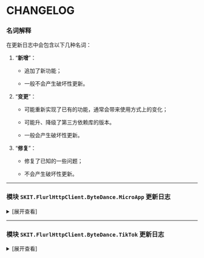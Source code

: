 ﻿# CHANGELOG

### 名词解释

在更新日志中会包含以下几种名词：

1.  “**新增**”：

    -   追加了新功能；

    -   一般不会产生破坏性更新。

2.  “**变更**”：

    -   可能重新实现了已有的功能，通常会带来使用方式上的变化；

    -   可能升、降级了第三方依赖库的版本。

    -   一般会产生破坏性更新。

3.  “**修复**”：

    -   修复了已知的一些问题；

    -   不会产生破坏性更新。

---

### 模块 `SKIT.FlurlHttpClient.ByteDance.MicroApp` 更新日志

<details>

<summary>[展开查看]</summary>

-   Release 1.2.0

    -   **新增**：新增独立的小游戏接入点。

    -   **变更**：重命名部分接口模型，将路由中的版本号信息后置。

-   Release 1.1.0

    -   **新增**：新增小程序任务后台任务上传接口。

    -   **新增**：新增课程库资质管理相关接口。

    -   **新增**：新增 v2 版授权登录接口。

    -   **新增**：随官方更新担保支付相关接口模型。

    -   **变更**：升级公共组件。

    -   **变更**：统一接口响应模型中关于错误代码的字段。

-   Release 1.0.0

    -   首次发布。

</details>

---

### 模块 `SKIT.FlurlHttpClient.ByteDance.TikTok` 更新日志

<details>

<summary>[展开查看]</summary>

-   Release 1.1.0

    -   **新增**：新增生活服务开放能力商品库接入相关接口。

    -   **新增**：新增生活服务开放能力交易系统接入相关接口。

    -   **变更**：升级公共组件。

-   Release 1.0.0

    -   首次发布。

</details>